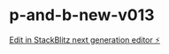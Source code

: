 # p-and-b-new-v013

[Edit in StackBlitz next generation editor ⚡️](https://stackblitz.com/~/github.com/Itaib24/p-and-b-new-v013)